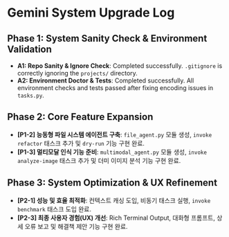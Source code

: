 # Gemini System Upgrade Log

## Phase 1: System Sanity Check & Environment Validation

- **A1: Repo Sanity & Ignore Check**: Completed successfully. `.gitignore` is correctly ignoring the `projects/` directory.
- **A2: Environment Doctor & Tests**: Completed successfully. All environment checks and tests passed after fixing encoding issues in `tasks.py`.

## Phase 2: Core Feature Expansion

- **[P1-2] 능동형 파일 시스템 에이전트 구축**: `file_agent.py` 모듈 생성, `invoke refactor` 태스크 추가 및 `dry-run` 기능 구현 완료.
- **[P1-3] 멀티모달 인식 기능 준비**: `multimodal_agent.py` 모듈 생성, `invoke analyze-image` 태스크 추가 및 더미 이미지 분석 기능 구현 완료.

## Phase 3: System Optimization & UX Refinement

- **[P2-1] 성능 및 효율 최적화**: 컨텍스트 캐싱 도입, 비동기 태스크 실행, `invoke benchmark` 태스크 도입 완료.
- **[P2-3] 최종 사용자 경험(UX) 개선**: Rich Terminal Output, 대화형 프롬프트, 상세 오류 보고 및 해결책 제안 기능 구현 완료.